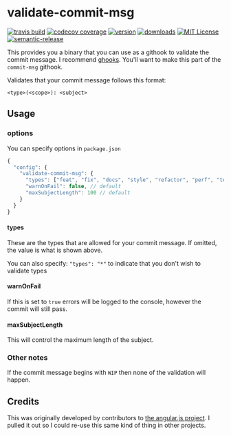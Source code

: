 # validate-commit-msg

[![travis build](https://img.shields.io/travis/kentcdodds/validate-commit-msg.svg?style=flat-square)](https://travis-ci.org/kentcdodds/validate-commit-msg)
[![codecov coverage](https://img.shields.io/codecov/c/github/kentcdodds/validate-commit-msg.svg?style=flat-square)](https://codecov.io/github/kentcdodds/validate-commit-msg)
[![version](https://img.shields.io/npm/v/validate-commit-msg.svg?style=flat-square)](http://npm.im/validate-commit-msg)
[![downloads](https://img.shields.io/npm/dm/validate-commit-msg.svg?style=flat-square)](http://npm-stat.com/charts.html?package=validate-commit-msg&from=2015-08-01)
[![MIT License](https://img.shields.io/npm/l/validate-commit-msg.svg?style=flat-square)](http://opensource.org/licenses/MIT)
[![semantic-release](https://img.shields.io/badge/%20%20%F0%9F%93%A6%F0%9F%9A%80-semantic--release-e10079.svg?style=flat-square)](https://github.com/semantic-release/semantic-release)

This provides you a binary that you can use as a githook to validate the commit message. I recommend
[ghooks](http://npm.im/ghooks). You'll want to make this part of the `commit-msg` githook.

Validates that your commit message follows this format:

```
<type>(<scope>): <subject>
```

## Usage

### options

You can specify options in `package.json`

```javascript
{
  "config": {
    "validate-commit-msg": {
      "types": ["feat", "fix", "docs", "style", "refactor", "perf", "test", "chore", "revert"], // default
      "warnOnFail": false, // default
      "maxSubjectLength": 100 // default
    }
  }
}
```

#### types

These are the types that are allowed for your commit message. If omitted, the value is what is shown above.

You can also specify: `"types": "*"` to indicate that you don't wish to validate types

#### warnOnFail

If this is set to `true` errors will be logged to the console, however the commit will still pass.

#### maxSubjectLength

This will control the maximum length of the subject.

### Other notes

If the commit message begins with `WIP` then none of the validation will happen.


## Credits

This was originally developed by contributors to [the angular.js project](https://github.com/angular/angular.js). I
pulled it out so I could re-use this same kind of thing in other projects.

